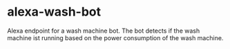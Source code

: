 # alexa-wash-bot
Alexa endpoint for a wash machine bot. The bot detects if the wash machine ist running based on the power consumption of the wash machine.
